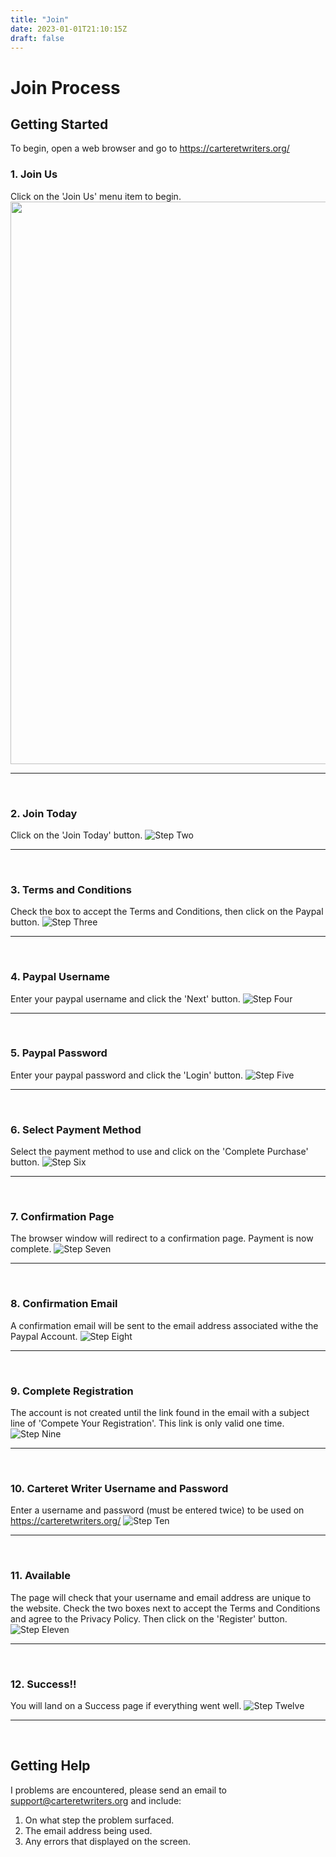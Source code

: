 ```yaml
---
title: "Join"
date: 2023-01-01T21:10:15Z
draft: false
---
```


# Join Process

## Getting Started
To begin, open a web browser and go to https://carteretwriters.org/

### 1. Join Us
Click on the 'Join Us' menu item to begin.
<img src="CartwriteJoinProcess-001.png" width="900" />
___
</br>

### 2. Join Today
Click on the 'Join Today' button.
![Step Two](../../../../../assets/join/CartwriteJoinProcess-002.png)
___
</br>

### 3.  Terms and Conditions
Check the box to accept the Terms and Conditions, then click on the Paypal button.
![Step Three](/static/static/users/the-basics/join/CartwriteJoinProcess-003.png)
___
</br>

### 4. Paypal Username
Enter your paypal username and click the 'Next' button.
![Step Four](/static/static/users/the-basics/join/CartwriteJoinProcess-004.png)
___
</br>

### 5. Paypal Password
Enter your paypal password and click the 'Login' button.
![Step Five](/static/static/users/the-basics/join/CartwriteJoinProcess-005.png)
___
</br>

### 6. Select Payment Method
Select the payment method to use and click on the 'Complete Purchase' button.
![Step Six](/static/static/users/the-basics/join/CartwriteJoinProcess-006.png)
___
</br>

### 7. Confirmation Page
The browser window will redirect to a confirmation page. Payment is now complete.
![Step Seven](/static/static/users/the-basics/join/CartwriteJoinProcess-007.png)
___
</br>

### 8. Confirmation Email
A confirmation email will be sent to the email address associated withe the Paypal Account.
![Step Eight](/static/static/users/the-basics/join/CartwriteJoinProcess-008.png)
___
</br>

### 9. Complete Registration
The account is not created until the link found in the email with a subject line of 'Compete Your Registration'. This link is only valid one time.
![Step Nine](/static/static/users/the-basics/join/CartwriteJoinProcess-009.png)
___
</br>

### 10. Carteret Writer Username and Password
Enter a username and password (must be entered twice) to be used on https://carteretwriters.org/
![Step Ten](/static/static/users/the-basics/join/CartwriteJoinProcess-010.png)
___
</br>

### 11. Available
The page will check that your username and email address are unique to the website. Check the two boxes next to accept the Terms and Conditions and agree to the Privacy Policy. Then click on the 'Register' button.
![Step Eleven](/static/static/users/the-basics/join/CartwriteJoinProcess-011.png)
___
</br>

### 12. Success!!
You will land on a Success page if everything went well.
![Step Twelve](/static/static/users/the-basics/join/CartwriteJoinProcess-012.png)
___
</br>

## Getting Help
I problems are encountered, please send an email to support@carteretwriters.org and include:
  1. On what step the problem surfaced.
  2. The email address being used.
  3. Any errors that displayed on the screen.

